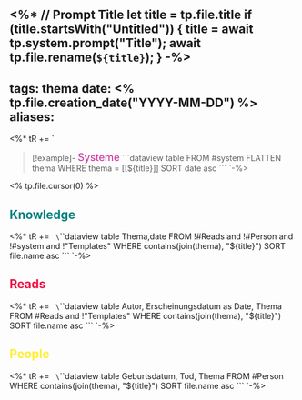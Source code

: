 <%*
// Prompt Title
let title = tp.file.title
if (title.startsWith("Untitled")) {
	title = await tp.system.prompt("Title");
	await tp.file.rename(`${title}`);
} 
-%>
---
tags: thema
date: <% tp.file.creation_date("YYYY-MM-DD") %>
aliases: 
---
<%* tR += `
>[!example]-  <font color="cc2299" size=4px>Systeme</font>
> \`\`\`dataview
> table
> FROM #system
> FLATTEN thema
> WHERE thema = [[${title}]]
> SORT date asc
> \`\`\`
`-%>

<% tp.file.cursor(0) %>

## <font color="teal">Knowledge</font>
<%* tR += `
\`\`\`dataview
table Thema,date
FROM !#Reads and !#Person and !#system and !"Templates"
WHERE contains(join(thema), "${title}")
SORT file.name asc
\`\`\`
`-%>

## <font color="#ee1144">Reads</font>
<%* tR += `
\`\`\`dataview
table Autor, Erscheinungsdatum as Date, Thema
FROM #Reads and !"Templates"
WHERE contains(join(thema), "${title}")
SORT file.name asc
\`\`\`
`-%>

## <font color="#ffee33">People</font>
<%* tR += `
\`\`\`dataview
table Geburtsdatum, Tod, Thema
FROM #Person
WHERE contains(join(thema), "${title}")
SORT file.name asc
\`\`\`
`-%>